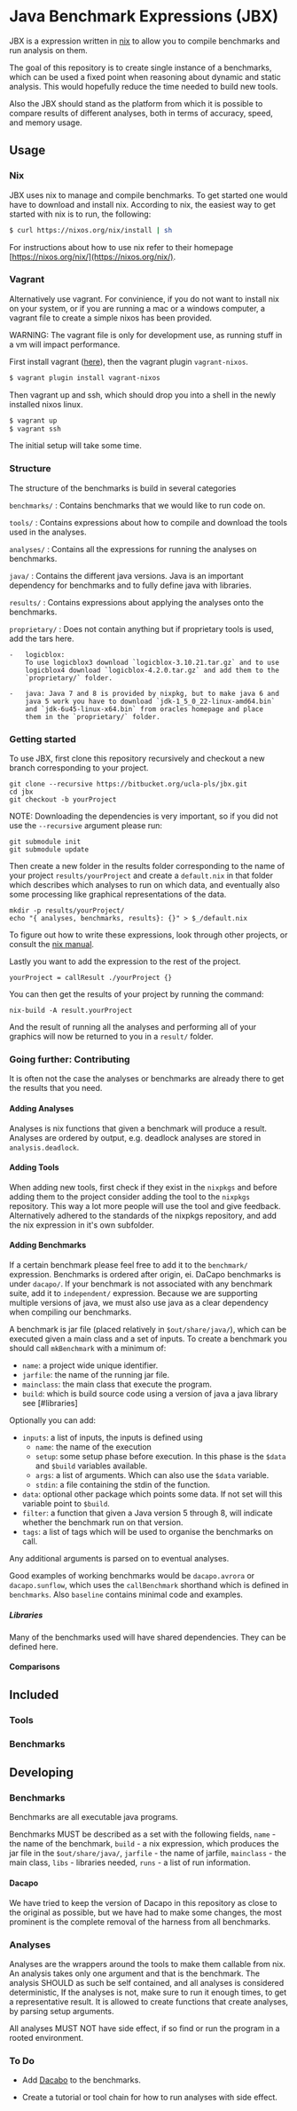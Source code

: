 # Java Benchmark Expressions (JBX)

JBX is a expression written in [nix](https://nixos.org/nix/) to allow
you to compile benchmarks and run analysis on them. 

The goal of this repository is to create single instance of
a benchmarks, which can be used a fixed point when reasoning about
dynamic and static analysis. This would hopefully reduce the time needed
to build new tools.

Also the JBX should stand as the platform from which it is possible to
compare results of different analyses, both in terms of accuracy, speed, 
and memory usage.

## Usage

### Nix 
JBX uses nix to manage and compile benchmarks. To get started one would
have to download and install nix. According to nix, the easiest way to
get started with nix is to run, the following:

```bash
$ curl https://nixos.org/nix/install | sh
```

For instructions about how to use nix refer to their homepage
[https://nixos.org/nix/](https://nixos.org/nix/).

### Vagrant

Alternatively use vagrant. For convinience, if you do not want to install
nix on your system, or if you are running a mac or a windows computer, a vagrant
file to create a simple nixos has been provided.

WARNING: The vagrant file is only for development use, as running stuff in
a vm will impact performance.

First install vagrant ([here](http://www.vagrantup.com/)), then the
vagrant plugin `vagrant-nixos`.
```bash
$ vagrant plugin install vagrant-nixos
```

Then vagrant up and ssh, which should drop you into a shell in the
newly installed nixos linux.

```bash
$ vagrant up
$ vagrant ssh
```

The initial setup will take some time.

### Structure

The structure of the benchmarks is build in several categories

`benchmarks/`
:   Contains benchmarks that we would like to run code on. 

`tools/`
:   Contains expressions about how to compile and download the tools used 
    in the analyses. 

`analyses/`
:   Contains all the expressions for running the analyses on benchmarks.

`java/`
:   Contains the different java versions. Java is an important
    dependency for benchmarks and to fully define java with libraries.

`results/`
:   Contains expressions about applying the analyses onto the benchmarks.

`proprietary/`
:   Does not contain anything but if proprietary tools is used, add the
    tars here.

    -   logicblox:
        To use logicblox3 download `logicblox-3.10.21.tar.gz` and to use
        logicblox4 download `logicblox-4.2.0.tar.gz` and add them to the
        `proprietary/` folder.

    -   java: Java 7 and 8 is provided by nixpkg, but to make java 6 and
        java 5 work you have to download `jdk-1_5_0_22-linux-amd64.bin`
        and `jdk-6u45-linux-x64.bin` from oracles homepage and place
        them in the `proprietary/` folder.

### Getting started

To use JBX, first clone this repository recursively and checkout a new
branch corresponding to your project.

    git clone --recursive https://bitbucket.org/ucla-pls/jbx.git
    cd jbx
    git checkout -b yourProject

NOTE: Downloading the dependencies is very important, so if you did not
use the `--recursive` argument please run:

    git submodule init
    git submodule update

Then create a new folder in the results folder corresponding to the name
of your project `results/yourProject` and create a `default.nix` in that
folder which describes which analyses to run on which data, and
eventually also some processing like graphical representations of the
data. 

    mkdir -p results/yourProject/
    echo "{ analyses, benchmarks, results}: {}" > $_/default.nix

To figure out how to write these expressions, look through other
projects, or consult the [nix manual](https://nixos.org/nixpkgs/manual/).

Lastly you want to add the expression to the rest of the project. 

    yourProject = callResult ./yourProject {}

You can then get the results of your project by running the command:

    nix-build -A result.yourProject

And the result of running all the analyses and performing all of your
graphics will now be returned to you in a `result/` folder. 

### Going further: Contributing

It is often not the case the analyses or benchmarks are already there to
get the results that you need.

#### Adding Analyses

Analyses is nix functions that given a benchmark will produce a result.
Analyses are ordered by output, e.g. deadlock analyses are stored in
`analysis.deadlock`. 

#### Adding Tools

When adding new tools, first check if they exist in the `nixpkgs` and
before adding them to the project consider adding the tool to the 
`nixpkgs` repository. This way a lot more people will use the tool and
give feedback. Alternatively adhered to the standards of the nixpkgs
repository, and add the nix expression in it's own subfolder. 

#### Adding Benchmarks

If a certain benchmark please feel free to add it to the `benchmark/`
expression. Benchmarks is ordered after origin, ei. DaCapo benchmarks is
under `dacapo/`. If your benchmark is not associated with any benchmark
suite, add it to `independent/` expression. Because we are supporting
multiple versions of java, we must also use java as a clear dependency
when compiling our benchmarks. 

A benchmark is jar file (placed relatively in `$out/share/java/`), which
can be executed given a main class and a set of inputs. To create a
benchmark you should call `mkBenchmark` with a minimum of:

-   `name`: a project wide unique identifier.
-   `jarfile`: the name of the running jar file.
-   `mainclass`: the main class that execute the program.
-   `build`: which is build source code using a version of java a java library
    see [#libraries]

Optionally you can add:

-   `inputs`: a list of inputs, the inputs is defined using 
    -  `name`: the name of the execution
    -  `setup`: some setup phase before execution. In this phase 
        is the `$data` and `$build` variables available.
    -  `args`: a list of arguments. Which can also use the `$data` variable.
    -  `stdin`: a file containing the stdin of the function. 
-   `data`: optional other package which points some data. If not set 
    will this variable point to `$build`.
-   `filter`: a function that given a Java version 5 through 8, will
    indicate whether the benchmark run on that version.
-   `tags`: a list of tags which will be used to organise the benchmarks
    on call.

Any additional arguments is parsed on to eventual analyses. 

Good examples of working benchmarks would be `dacapo.avrora` or
`dacapo.sunflow`, which uses the `callBenchmark` shorthand which is
defined in `benchmarks`. Also `baseline` contains minimal code and
examples. 

##### Libraries 

Many of the benchmarks used will have shared dependencies. They can be
defined here. 

#### Comparisons

## Included 

### Tools

### Benchmarks 

## Developing

### Benchmarks

Benchmarks are all executable java programs.

Benchmarks MUST be described as a set with the following fields,
`name` - the name of the benchmark, `build` - a nix expression,
which produces the jar file in the `$out/share/java/`, `jarfile` - the
name of jarfile, `mainclass` - the main class, `libs` - libraries
needed, `runs` - a list of run information.

#### Dacapo

We have tried to keep the version of Dacapo in this repository as
close to the original as possible, but we have had to make some
changes, the most prominent is the complete removal of the harness
from all benchmarks. 

### Analyses

Analyses are the wrappers around the tools to make them callable from
nix. An analysis takes only one argument and that is the
benchmark. The analysis SHOULD as such be self contained, and all
analyses is considered deterministic, If the analyses is not, make
sure to run it enough times, to get a representative result. It is
allowed to create functions that create analyses, by parsing setup
arguments.

All analyses MUST NOT have side effect, if so find or run the program
in a rooted environment.

### To Do

- Add [Dacabo](http://www.dacapobench.org/) to the benchmarks. 

- Create a tutorial or tool chain for how to run analyses with
  side effect.
